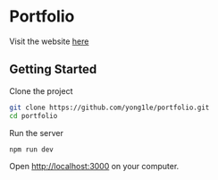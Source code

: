 # Portfolio

Visit the website [here](https:/www.yonglehe.com)

## Getting Started

Clone the project

```sh
git clone https://github.com/yong1le/portfolio.git
cd portfolio
```

Run the server

```sh
npm run dev
```

Open [http://localhost:3000]() on your computer.
